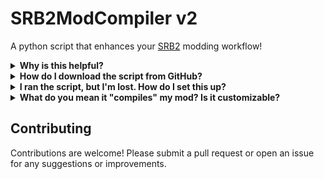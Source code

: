 # SRB2ModCompiler v2
A python script that enhances your [SRB2](https://www.srb2.org/) modding workflow!

<details><summary><b>Why is this helpful?</b></summary>

- Most importantly, it automates the process of saving your mod's assets into a <span title=" The file type SRB2 expects for loading mods. It's just a renamed zip file." style="border-bottom:1px dotted; cursor: help;">pk3</span>, opening the game and loading your mod every time you want to test it
- While <span title="ZIP, WAD, or PK3's" style="border-bottom:1px dotted; cursor: help;">compressed files</span> can be uploaded to <span title="Version control platforms. GitHub, GitLab, Codeberg, you name it." style="border-bottom:1px dotted; cursor: help;">git</span>, you can't <span title="like seeing exactly which lines of which files were modified in each version" style="border-bottom:1px dotted; cursor: help;">keep track of development</span> reliably
- Having your mod outside of a compressed file also allows mods to be edited more comfortably with apps other than [SLADE](https://github.com/sirjuddington/SLADE). I personally recommend [VS Code](https://code.visualstudio.com/), since it can run this script *and* edit your lua files.

```
TL;DR: This is tool is meant to make writing and testing code more convenient. With that said, you'll still probably rely on SLADE for graphics/sprite editing.
```
</details>

<details><summary><b>How do I download the script from GitHub?</b></summary>
View -> Raw -> Right Click -> Save as file

</details>

<details><summary><b>I ran the script, but I'm lost. How do I set this up?</b></summary>

- Run the script with [Python](https://www.python.org/) or [Visual Studio Code](https://code.visualstudio.com/), a terminal should open
- **(Skip if your mod's assets are not zipped)** Use the ``unzip`` command
- **(Skip if you use the ``mod`` command)** Drag and drop the script in the mod's assets, it should look something like [this](https://github.com/user-attachments/assets/b7f05909-e80d-4d2e-a339-4baa9795f128)
- **(Skip if your SRB2 is in flatpak)** If you haven't yet, tell it where your SRB2.exe is with the ``set`` command

You're done! Now, every time you simply <span title="without any commands" style="border-bottom:1px dotted; cursor: help;">press enter</span> on the terminal, this script will automatically compile your mod and launch your game with it
</details>

<details><summary><b>What do you mean it "compiles" my mod? Is it customizable?</b></summary>

- It makes a pk3 file containing the contents (excluding some files, such as git files and itself) of the directory the script is located at (it will also use that to determine the name of the file).

By default, this newly made pk3 is made in <span title="(exe's dir)/DOWNLOAD/_srb2compiled" style="border-bottom:1px dotted; cursor: help;">DOWNLOAD</span>, but it can be changed with the ``downloads`` command
- Opens your SRB2 executable
- Skips the intro
- Loads your mod (with custom parameters if you've used the ``args`` command)
- And wishes you a happy testing session!

</details>

## Contributing
Contributions are welcome! Please submit a pull request or open an issue for any suggestions or improvements.